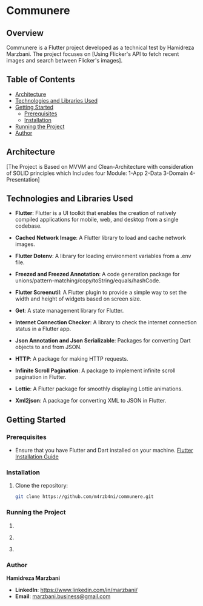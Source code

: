 # Communere

## Overview
Communere is a Flutter project developed as a technical test by Hamidreza Marzbani. The project focuses on [Using Flicker's API to fetch recent images and search
between Flicker's images].

## Table of Contents
- [Architecture](#architecture)
- [Technologies and Libraries Used](#technologies-and-libraries-used)
- [Getting Started](#getting-started)
    - [Prerequisites](#prerequisites)
    - [Installation](#installation)
- [Running the Project](#running-the-project)
- [Author](#author)

## Architecture

[The Project is Based on MVVM and Clean-Architecture with consideration of SOLID principles which Includes four Module: 1-App 2-Data 3-Domain 4-Presentation]

## Technologies and Libraries Used

- **Flutter**: Flutter is a UI toolkit that enables the creation of natively compiled applications for mobile, web, and desktop from a single codebase.

- **Cached Network Image**: A Flutter library to load and cache network images.

- **Flutter Dotenv**: A library for loading environment variables from a .env file.

- **Freezed and Freezed Annotation**: A code generation package for unions/pattern-matching/copy/toString/equals/hashCode.

- **Flutter Screenutil**: A Flutter plugin to provide a simple way to set the width and height of widgets based on screen size.

- **Get**: A state management library for Flutter.

- **Internet Connection Checker**: A library to check the internet connection status in a Flutter app.

- **Json Annotation and Json Serializable**: Packages for converting Dart objects to and from JSON.

- **HTTP**: A package for making HTTP requests.

- **Infinite Scroll Pagination**: A package to implement infinite scroll pagination in Flutter.

- **Lottie**: A Flutter package for smoothly displaying Lottie animations.

- **Xml2json**: A package for converting XML to JSON in Flutter.

## Getting Started

### Prerequisites

- Ensure that you have Flutter and Dart installed on your machine. [Flutter Installation Guide](https://flutter.dev/docs/get-started/install)

### Installation

1. Clone the repository:

   ```bash
   git clone https://github.com/m4rzb4ni/communere.git

### Running the Project

1. ```Flutter pub get
   
2. ```dart run build_runner build --delete-conflicting-outputs

3. ```Run the project on your device

### Author

 **Hamidreza Marzbani**

- **LinkedIn**: https://www.linkedin.com/in/marzbani/
- **Email**: [marzbani.business@gmail.com]()







